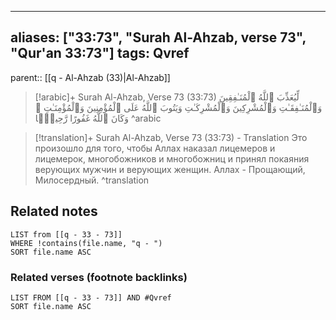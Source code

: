 
---
aliases: ["33:73", "Surah Al-Ahzab, verse 73", "Qur'an 33:73"]
tags: Qvref
---

parent:: [[q - Al-Ahzab (33)|Al-Ahzab]]

> [!arabic]+ Surah Al-Ahzab, Verse 73 (33:73)
> <span class="quran-arabic">لِّيُعَذِّبَ ٱللَّهُ ٱلْمُنَـٰفِقِينَ وَٱلْمُنَـٰفِقَـٰتِ وَٱلْمُشْرِكِينَ وَٱلْمُشْرِكَـٰتِ وَيَتُوبَ ٱللَّهُ عَلَى ٱلْمُؤْمِنِينَ وَٱلْمُؤْمِنَـٰتِ ۗ وَكَانَ ٱللَّهُ غَفُورًا رَّحِيمًۢا</span>
^arabic

> [!translation]+ Surah Al-Ahzab, Verse 73 (33:73) - Translation
> Это произошло для того, чтобы Аллах наказал лицемеров и лицемерок, многобожников и многобожниц и принял покаяния верующих мужчин и верующих женщин. Аллах - Прощающий, Милосердный.
^translation



## Related notes
```dataview
LIST from [[q - 33 - 73]]
WHERE !contains(file.name, "q - ")
SORT file.name ASC
```

### Related verses (footnote backlinks)
```dataview
LIST FROM [[q - 33 - 73]] AND #Qvref
SORT file.name ASC
```

